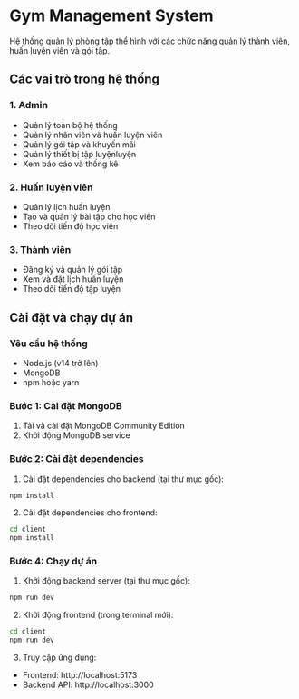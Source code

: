 # Gym Management System

Hệ thống quản lý phòng tập thể hình với các chức năng quản lý thành viên, huấn luyện viên và gói tập.

## Các vai trò trong hệ thống

### 1. Admin
- Quản lý toàn bộ hệ thống
- Quản lý nhân viên và huấn luyện viên
- Quản lý gói tập và khuyến mãi
- Quản lý thiết bị tập luyệnluyện
- Xem báo cáo và thống kê

### 2. Huấn luyện viên
- Quản lý lịch huấn luyện
- Tạo và quản lý bài tập cho học viên
- Theo dõi tiến độ học viên

### 3. Thành viên
- Đăng ký và quản lý gói tập
- Xem và đặt lịch huấn luyện
- Theo dõi tiến độ tập luyện

## Cài đặt và chạy dự án

### Yêu cầu hệ thống
- Node.js (v14 trở lên)
- MongoDB
- npm hoặc yarn

### Bước 1: Cài đặt MongoDB
1. Tải và cài đặt MongoDB Community Edition
2. Khởi động MongoDB service

### Bước 2: Cài đặt dependencies
1. Cài đặt dependencies cho backend (tại thư mục gốc):
```bash
npm install
```

2. Cài đặt dependencies cho frontend:
```bash
cd client
npm install
```

### Bước 4: Chạy dự án
1. Khởi động backend server (tại thư mục gốc):
```bash
npm run dev
```

2. Khởi động frontend (trong terminal mới):
```bash
cd client
npm run dev
```

3. Truy cập ứng dụng:
- Frontend: http://localhost:5173
- Backend API: http://localhost:3000

